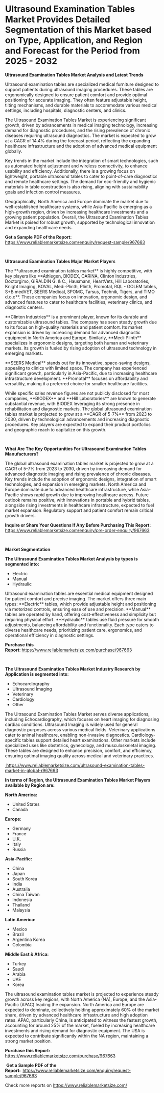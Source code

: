 <p><h1>Ultrasound Examination Tables Market Provides Detailed Segmentation of this Market based on Type, Application, and Region and Forecast for the Period from 2025 - 2032</h1></p><p><strong>Ultrasound Examination Tables Market Analysis and Latest Trends</strong></p>
<p><p>Ultrasound examination tables are specialized medical furniture designed to support patients during ultrasound imaging procedures. These tables are ergonomically designed to ensure patient comfort and provide optimal positioning for accurate imaging. They often feature adjustable height, tilting mechanisms, and durable materials to accommodate various medical settings, including hospitals, diagnostic centers, and clinics.</p><p>The Ultrasound Examination Tables Market is experiencing significant growth, driven by advancements in medical imaging technology, increasing demand for diagnostic procedures, and the rising prevalence of chronic diseases requiring ultrasound diagnostics. The market is expected to grow at a CAGR of 14.4% during the forecast period, reflecting the expanding healthcare infrastructure and the adoption of advanced medical equipment globally.</p><p>Key trends in the market include the integration of smart technologies, such as automated height adjustment and wireless connectivity, to enhance usability and efficiency. Additionally, there is a growing focus on lightweight, portable ultrasound tables to cater to point-of-care diagnostics and remote healthcare settings. The demand for eco-friendly and hygienic materials in table construction is also rising, aligning with sustainability goals and infection control measures.</p><p>Geographically, North America and Europe dominate the market due to well-established healthcare systems, while Asia-Pacific is emerging as a high-growth region, driven by increasing healthcare investments and a growing patient population. Overall, the Ultrasound Examination Tables Market is poised for robust growth, supported by technological innovation and expanding healthcare needs.</p></p>
<p><strong>Get a Sample PDF of the Report:&nbsp;</strong> <a href="https://www.reliablemarketsize.com/enquiry/request-sample/967663?utm_campaign=1167&utm_medium=2&utm_source=Github&utm_content=ia&utm_term=20012025&utm_id=ultrasound-examination-tables">https://www.reliablemarketsize.com/enquiry/request-sample/967663</a></p>
<p>&nbsp;</p>
<p><strong>Ultrasound Examination Tables Major Market Players</strong></p>
<p><p>The **ultrasound examination tables market** is highly competitive, with key players like **Athlegen, BIODEX, CARINA, Clinton Industries, Doctorgimo, GIRALDIN G. & C., Hausmann, HeartVets, Hill Laboratories, Knight Imaging, KOVAL, Medi-Plinth, Plinth, Promotal, RQL - GOLEM tables, S+B medVET, SEERS Medical, SPOMC, Tarsus, Technik, Tigers, and TIMO d.o.o**. These companies focus on innovation, ergonomic design, and advanced features to cater to healthcare facilities, veterinary clinics, and diagnostic centers.</p><p>**Clinton Industries** is a prominent player, known for its durable and customizable ultrasound tables. The company has seen steady growth due to its focus on high-quality materials and patient comfort. Its market expansion is driven by increasing demand for advanced diagnostic equipment in North America and Europe. Similarly, **Medi-Plinth** specializes in ergonomic designs, targeting both human and veterinary markets. Its growth is fueled by rising adoption of ultrasound technology in emerging markets.</p><p>**SEERS Medical** stands out for its innovative, space-saving designs, appealing to clinics with limited space. The company has experienced significant growth, particularly in Asia-Pacific, due to increasing healthcare infrastructure development. **Promotal** focuses on affordability and versatility, making it a preferred choice for smaller healthcare facilities.</p><p>While specific sales revenue figures are not publicly disclosed for most companies, **BIODEX** and **Hill Laboratories** are known to generate substantial revenue, with BIODEX leveraging its strong presence in rehabilitation and diagnostic markets. The global ultrasound examination tables market is projected to grow at a **CAGR of 5-7%** from 2023 to 2030, driven by technological advancements and increasing diagnostic procedures. Key players are expected to expand their product portfolios and geographic reach to capitalize on this growth.</p></p>
<p>&nbsp;</p>
<p><strong>What Are The Key Opportunities For Ultrasound Examination Tables Manufacturers?</strong></p>
<p><p>The global ultrasound examination tables market is projected to grow at a CAGR of 5-7% from 2023 to 2030, driven by increasing demand for advanced diagnostic imaging and rising prevalence of chronic diseases. Key trends include the adoption of ergonomic designs, integration of smart technologies, and expansion in emerging markets. North America and Europe dominate due to advanced healthcare infrastructure, while Asia-Pacific shows rapid growth due to improving healthcare access. Future outlook remains positive, with innovations in portable and hybrid tables, alongside rising investments in healthcare infrastructure, expected to fuel market expansion. Regulatory support and patient comfort remain critical growth drivers.</p></p>
<p><strong>Inquire or Share Your Questions If Any Before Purchasing This Report:</strong> <a href="https://www.reliablemarketsize.com/enquiry/pre-order-enquiry/967663?utm_campaign=1167&utm_medium=2&utm_source=Github&utm_content=ia&utm_term=20012025&utm_id=ultrasound-examination-tables">https://www.reliablemarketsize.com/enquiry/pre-order-enquiry/967663</a></p>
<p>&nbsp;</p>
<p><strong>Market Segmentation</strong></p>
<p><strong>The Ultrasound Examination Tables Market Analysis by types is segmented into:</strong></p>
<p><ul><li>Electric</li><li>Manual</li><li>Hydraulic</li></ul></p>
<p><p>Ultrasound examination tables are essential medical equipment designed for patient comfort and precise imaging. The market offers three main types: **Electric** tables, which provide adjustable height and positioning via motorized controls, ensuring ease of use and precision. **Manual** tables are operated by hand, offering cost-effectiveness and simplicity but requiring physical effort. **Hydraulic** tables use fluid pressure for smooth adjustments, balancing affordability and functionality. Each type caters to diverse healthcare needs, prioritizing patient care, ergonomics, and operational efficiency in diagnostic settings.</p></p>
<p><strong>Purchase this Report:&nbsp;</strong><a href="https://www.reliablemarketsize.com/purchase/967663?utm_campaign=1167&utm_medium=2&utm_source=Github&utm_content=ia&utm_term=20012025&utm_id=ultrasound-examination-tables">https://www.reliablemarketsize.com/purchase/967663</a></p>
<p>&nbsp;</p>
<p><strong>The Ultrasound Examination Tables Market Industry Research by Application is segmented into:</strong></p>
<p><ul><li>Echocardiography</li><li>Ultrasound Imaging</li><li>Veterinary</li><li>Cardiology</li><li>Other</li></ul></p>
<p><p>The Ultrasound Examination Tables Market serves diverse applications, including Echocardiography, which focuses on heart imaging for diagnosing cardiac conditions. Ultrasound Imaging is widely used for general diagnostic purposes across various medical fields. Veterinary applications cater to animal healthcare, enabling non-invasive diagnostics. Cardiology-specific tables support detailed heart examinations. Other markets include specialized uses like obstetrics, gynecology, and musculoskeletal imaging. These tables are designed to enhance precision, comfort, and efficiency, ensuring optimal imaging quality across medical and veterinary practices.</p></p>
<p><a href="https://www.reliablemarketsize.com/ultrasound-examination-tables-market-in-global-r967663?utm_campaign=1167&utm_medium=2&utm_source=Github&utm_content=ia&utm_term=20012025&utm_id=ultrasound-examination-tables">&nbsp;https://www.reliablemarketsize.com/ultrasound-examination-tables-market-in-global-r967663</a></p>
<p><strong>In terms of Region, the Ultrasound Examination Tables Market Players available by Region are:</strong></p>
<p>
    <p> <strong> North America: </strong>
        <ul>
            <li>United States</li>
            <li>Canada</li>
        </ul>
        </p> 
    <p> <strong> Europe: </strong>
        <ul>
            <li>Germany</li>
            <li>France</li>
            <li>U.K.</li>
            <li>Italy</li>
            <li>Russia</li>
        </ul>
        </p> 
    <p> <strong> Asia-Pacific: </strong>
        <ul>
            <li>China</li>
            <li>Japan</li>
            <li>South Korea</li>
            <li>India</li>
            <li>Australia</li>
            <li>China Taiwan</li>
            <li>Indonesia</li>
            <li>Thailand</li>
            <li>Malaysia</li>
        </ul>
        </p> 
    <p> <strong> Latin America: </strong>
        <ul>
            <li>Mexico</li>
            <li>Brazil</li>
            <li>Argentina Korea</li>
            <li>Colombia</li>
        </ul>
        </p> 
    <p> <strong> Middle East & Africa: </strong>
        <ul>
            <li>Turkey</li>
            <li>Saudi</li>
            <li>Arabia</li>
            <li>UAE</li>
            <li>Korea</li>
        </ul>
    </p>
    </p>
<p><p>The ultrasound examination tables market is projected to experience steady growth across key regions, with North America (NA), Europe, and the Asia-Pacific (APAC) leading the expansion. North America and Europe are expected to dominate, collectively holding approximately 60% of the market share, driven by advanced healthcare infrastructure and high adoption rates. APAC, particularly China, is anticipated to witness the fastest growth, accounting for around 25% of the market, fueled by increasing healthcare investments and rising demand for diagnostic equipment. The USA is expected to contribute significantly within the NA region, maintaining a strong market position.</p></p>
<p><strong>Purchase this Report: </strong><a href="https://www.reliablemarketsize.com/purchase/967663?utm_campaign=1167&utm_medium=2&utm_source=Github&utm_content=ia&utm_term=20012025&utm_id=ultrasound-examination-tables">https://www.reliablemarketsize.com/purchase/967663</a></p>
<p>&nbsp;<strong>Get a Sample PDF of the Report:&nbsp;&nbsp;</strong><a href="https://www.reliablemarketsize.com/enquiry/request-sample/967663?utm_campaign=1167&utm_medium=2&utm_source=Github&utm_content=ia&utm_term=20012025&utm_id=ultrasound-examination-tables">https://www.reliablemarketsize.com/enquiry/request-sample/967663</a></p>
<p><strong></strong></p>
<p>Check more reports on <a href="https://www.reliablemarketsize.com/?utm_campaign=1167&utm_medium=2&utm_source=Github&utm_content=ia&utm_term=20012025&utm_id=ultrasound-examination-tables">https://www.reliablemarketsize.com/</a></p>